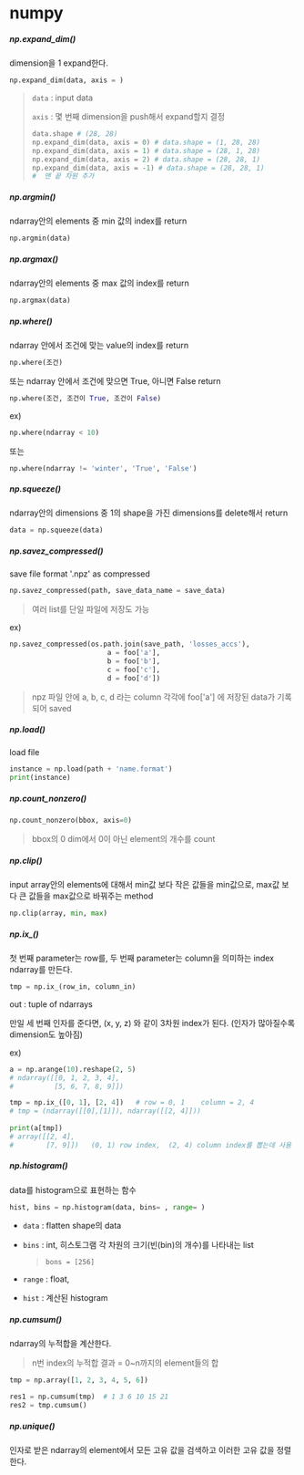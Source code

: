 # numpy 



##### np.expand_dim()

dimension을 1 expand한다.

```python
np.expand_dim(data, axis = )
```

> `data` : input data
>
> `axis` : 몇 번째 dimension을 push해서 expand할지 결정
>
> ```python
> data.shape # (28, 28)
> np.expand_dim(data, axis = 0) # data.shape = (1, 28, 28)
> np.expand_dim(data, axis = 1) # data.shape = (28, 1, 28)
> np.expand_dim(data, axis = 2) # data.shape = (28, 28, 1)
> np.expand_dim(data, axis = -1) # data.shape = (28, 28, 1)
> #  맨 끝 차원 추가
> ```



##### np.argmin()

ndarray안의 elements 중 min 값의 index를 return

```python
np.argmin(data)
```



##### np.argmax()

ndarray안의 elements 중 max 값의 index를 return

```python
np.argmax(data)
```



##### np.where()

ndarray 안에서 조건에 맞는 value의 index를 return

```python
np.where(조건)
```

또는 ndarray 안에서 조건에 맞으면 True, 아니면 False return

```python
np.where(조건, 조건이 True, 조건이 False)
```



ex)

```python
np.where(ndarray < 10)
```

또는

```python
np.where(ndarray != 'winter', 'True', 'False')
```





##### np.squeeze()

ndarray안의 dimensions 중 1의 shape을 가진 dimensions를 delete해서 return

```python
data = np.squeeze(data)
```



##### np.savez_compressed()

save file format '.npz' as compressed

```python
np.savez_compressed(path, save_data_name = save_data)
```

> 여러 list를 단일 파일에 저장도 가능

ex)

```python
np.savez_compressed(os.path.join(save_path, 'losses_accs'),
                        a = foo['a'], 
                        b = foo['b'],
                        c = foo['c'],
                        d = foo['d'])
```

> npz 파일 안에 a, b, c, d 라는 column 각각에 foo['a'] 에 저장된 data가 기록되어 saved



##### np.load()

load file

```python
instance = np.load(path + 'name.format') 
print(instance)
```





##### np.count_nonzero()

```python
np.count_nonzero(bbox, axis=0)
```

> bbox의 0 dim에서 0이 아닌 element의 개수를 count





##### np.clip()

input array안의 elements에 대해서 min값 보다 작은 값들을 min값으로, max값 보다 큰 값들을 max값으로 바꿔주는 method

```python
np.clip(array, min, max)
```



##### np.ix_()

첫 번째 parameter는 row를, 두 번째 parameter는 column을 의미하는 index ndarray를 만든다.

```python
tmp = np.ix_(row_in, column_in)
```

out : tuple of ndarrays

만일 세 번째 인자를 준다면, (x, y, z) 와 같이 3차원 index가 된다. (인자가 많아질수록 dimension도 높아짐)



ex)

```python
a = np.arange(10).reshape(2, 5)
# ndarray([[0, 1, 2, 3, 4],
#          [5, 6, 7, 8, 9]])

tmp = np.ix_([0, 1], [2, 4])   # row = 0, 1    column = 2, 4
# tmp = (ndarray([[0],[1]]), ndarray([[2, 4]]))
     
print(a[tmp])  
# array([[2, 4],
#        [7, 9]])   (0, 1) row index,  (2, 4) column index를 뽑는데 사용 
```





##### np.histogram()

data를 histogram으로 표현하는 함수

```python
hist, bins = np.histogram(data, bins= , range= )
```

- `data` : flatten shape의 data

- `bins` : int, 히스토그램 각 차원의 크기(빈(bin)의 개수)를 나타내는 list

  > `bons = [256]` 

- `range` : float, 

- `hist` : 계산된 histogram





##### np.cumsum()

ndarray의 누적합을 계산한다.

>  n번 index의 누적합 결과 = 0~n까지의 element들의 합

```python
tmp = np.array([1, 2, 3, 4, 5, 6])

res1 = np.cumsum(tmp)  # 1 3 6 10 15 21
res2 = tmp.cumsum()
```



##### np.unique()

인자로 받은 ndarray의 element에서 모든 고유 값을 검색하고 이러한 고유 값을 정렬한다.
